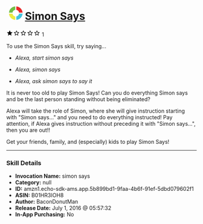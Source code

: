# &nbsp;<img src="skill_icon" alt="Simon Says icon" width="36"> [Simon Says](http://alexa.amazon.com/#skills/amzn1.echo-sdk-ams.app.5b899bd1-9faa-4b6f-91ef-5dbd079602f1)
![1 stars](../../images/ic_star_black_18dp_1x.png)![1 stars](../../images/ic_star_border_black_18dp_1x.png)![1 stars](../../images/ic_star_border_black_18dp_1x.png)![1 stars](../../images/ic_star_border_black_18dp_1x.png)![1 stars](../../images/ic_star_border_black_18dp_1x.png) 1

To use the Simon Says skill, try saying...

* *Alexa, start simon says*

* *Alexa, simon says*

* *Alexa, ask simon says to say it*

It is never too old to play Simon Says! Can you do everything Simon says and be the last person standing without being eliminated? 

Alexa will take the role of Simon, where she will give instruction starting with "Simon says..." and you need to do everything instructed! Pay attention, if Alexa gives instruction without preceding it with "Simon says...", then you are out!! 

Get your friends, family, and (especially) kids to play Simon Says!

***

### Skill Details

* **Invocation Name:** simon says
* **Category:** null
* **ID:** amzn1.echo-sdk-ams.app.5b899bd1-9faa-4b6f-91ef-5dbd079602f1
* **ASIN:** B01HR3IOH8
* **Author:** BaconDonutMan
* **Release Date:** July 1, 2016 @ 05:57:32
* **In-App Purchasing:** No
